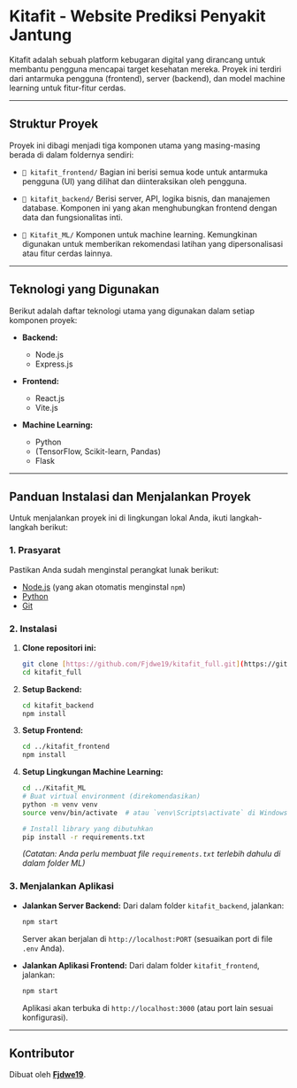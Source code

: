 # Kitafit - Website Prediksi Penyakit Jantung

Kitafit adalah sebuah platform kebugaran digital yang dirancang untuk membantu pengguna mencapai target kesehatan mereka. Proyek ini terdiri dari antarmuka pengguna (frontend), server (backend), dan model machine learning untuk fitur-fitur cerdas.

---

##  Struktur Proyek

Proyek ini dibagi menjadi tiga komponen utama yang masing-masing berada di dalam foldernya sendiri:

-   `📁 kitafit_frontend/`
    Bagian ini berisi semua kode untuk antarmuka pengguna (UI) yang dilihat dan diinteraksikan oleh pengguna.

-   `📁 kitafit_backend/`
    Berisi server, API, logika bisnis, dan manajemen database. Komponen ini yang akan menghubungkan frontend dengan data dan fungsionalitas inti.

-   `📁 Kitafit_ML/`
    Komponen untuk machine learning. Kemungkinan digunakan untuk memberikan rekomendasi latihan yang dipersonalisasi atau fitur cerdas lainnya.

---

## Teknologi yang Digunakan

Berikut adalah daftar teknologi utama yang digunakan dalam setiap komponen proyek:

-   **Backend:**
    -   Node.js
    -   Express.js

-   **Frontend:**
    -   React.js
    -   Vite.js

-   **Machine Learning:**
    -   Python
    -   (TensorFlow, Scikit-learn, Pandas)
    -   Flask

---

## Panduan Instalasi dan Menjalankan Proyek

Untuk menjalankan proyek ini di lingkungan lokal Anda, ikuti langkah-langkah berikut:

### **1. Prasyarat**

Pastikan Anda sudah menginstal perangkat lunak berikut:
-   [Node.js](https://nodejs.org/en/) (yang akan otomatis menginstal `npm`)
-   [Python](https://www.python.org/downloads/)
-   [Git](https://git-scm.com/downloads)

### **2. Instalasi**

1.  **Clone repositori ini:**
    ```bash
    git clone [https://github.com/Fjdwe19/kitafit_full.git](https://github.com/Fjdwe19/kitafit_full.git)
    cd kitafit_full
    ```

2.  **Setup Backend:**
    ```bash
    cd kitafit_backend
    npm install
    ```

3.  **Setup Frontend:**
    ```bash
    cd ../kitafit_frontend
    npm install
    ```
    
4.  **Setup Lingkungan Machine Learning:**
    ```bash
    cd ../Kitafit_ML
    # Buat virtual environment (direkomendasikan)
    python -m venv venv
    source venv/bin/activate  # atau `venv\Scripts\activate` di Windows
    
    # Install library yang dibutuhkan
    pip install -r requirements.txt 
    ```
    *(Catatan: Anda perlu membuat file `requirements.txt` terlebih dahulu di dalam folder ML)*

### **3. Menjalankan Aplikasi**

-   **Jalankan Server Backend:**
    Dari dalam folder `kitafit_backend`, jalankan:
    ```bash
    npm start
    ```
    Server akan berjalan di `http://localhost:PORT` (sesuaikan port di file `.env` Anda).

-   **Jalankan Aplikasi Frontend:**
    Dari dalam folder `kitafit_frontend`, jalankan:
    ```bash
    npm start
    ```
    Aplikasi akan terbuka di `http://localhost:3000` (atau port lain sesuai konfigurasi).

---

## Kontributor

Dibuat oleh **[Fjdwe19](https://github.com/Fjdwe19)**.
